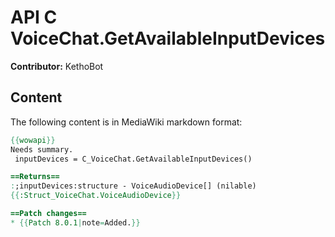 # API C VoiceChat.GetAvailableInputDevices

**Contributor:** KethoBot

## Content

The following content is in MediaWiki markdown format:

```mediawiki
{{wowapi}}
Needs summary.
 inputDevices = C_VoiceChat.GetAvailableInputDevices()

==Returns==
:;inputDevices:structure - VoiceAudioDevice[] (nilable)
{{:Struct_VoiceChat.VoiceAudioDevice}}

==Patch changes==
* {{Patch 8.0.1|note=Added.}}
```